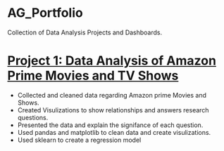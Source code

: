 # AG_Portfolio
Collection of Data Analysis Projects and Dashboards.

# [Project 1: Data Analysis of Amazon Prime Movies and TV Shows](https://github.com/ag289/Amazon_shows_analysis)
* Collected and cleaned data regarding Amazon prime Movies and Shows.
* Created Visulizations to show relationships and answers research questions.
* Presented the data and explain the signifance of each question.
* Used pandas and matplotlib to clean data and create visulizations. 
* Used sklearn to create a regression model
